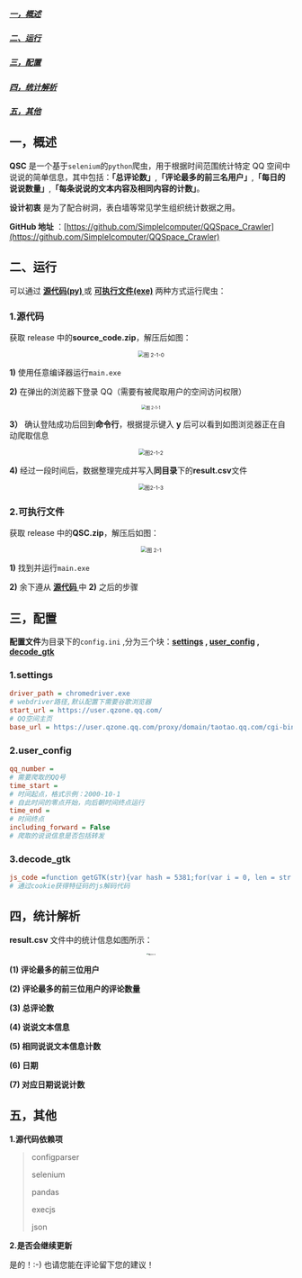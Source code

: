 ##### [ 一，概述](##一，概述)

##### [ 二、运行](##二、运行)

##### [ 三，配置](##三，配置)

##### [ 四，统计解析](##四，统计解析)

##### [ 五，其他](##五，其他)

## 一，概述

**QSC** 是一个基于<code>selenium</code>的<code>python</code>爬虫，用于根据时间范围统计特定 QQ 空间中说说的简单信息，其中包括：**「总评论数」**,**「评论最多的前三名用户」**,**「每日的说说数量」**,**「每条说说的文本内容及相同内容的计数」**。

**设计初衷** 是为了配合树洞，表白墙等常见学生组织统计数据之用。

**GitHub 地址** ：[https://github.com/SimpleIcomputer/QQSpace_Crawler](https://github.com/SimpleIcomputer/QQSpace_Crawler)

## 二、运行

可以通过 **[源代码(py) ](###1.源代码)** 或 **[可执行文件(exe)](###2.可执行文件)** 两种方式运行爬虫：

### 1.源代码

获取 release 中的**source_code.zip**，解压后如图：

<div align=center><img src="图 2-1-0.png" alt="图 2-1-0" style="zoom:67%;" /></div>

**1)** 使用任意编译器运行<code>main.exe</code>

**2)** 在弹出的浏览器下登录 QQ（需要有被爬取用户的空间访问权限）

<div align=center><img src="图 2-1-1.png" alt="图 2-1-1" style="zoom: 50%;" /></div>

**3）** 确认登陆成功后回到**命令行**，根据提示键入 **y** 后可以看到如图浏览器正在自动爬取信息

<div align=center><img src="图2-1-2.png" alt="图2-1-2" style="zoom:67%;" /></div>

**4)** 经过一段时间后，数据整理完成并写入**同目录**下的**result.csv**文件

<div align=center><img src="图2-1-3.png" alt="图2-1-3" style="zoom: 67%;" /></div>

### 2.可执行文件

获取 release 中的**QSC.zip**，解压后如图：

<div align=center><img src="图 2-2-0.png" alt="图 2-1" style="zoom:67%;" /></div>

**1)** 找到并运行<code>main.exe</code>

**2)** 余下遵从 **[源代码 ](###1.源代码)** 中 **2)** 之后的步骤

## 三，配置

**配置文件**为目录下的<code>config.ini</code> ,分为三个块：**[settings](###1.settings) , [user_config](###2.user_config) , [decode_gtk](###3.decode_gtk)**

### 1.settings

```ini
driver_path = chromedriver.exe
# webdriver路径,默认配置下需要谷歌浏览器
start_url = https://user.qzone.qq.com/
# QQ空间主页
base_url = https://user.qzone.qq.com/proxy/domain/taotao.qq.com/cgi-bin/emotion_cgi_msglist_v6?uin={}&inCharset=utf-8&outCharset=utf-8&hostUin={}&notice=0&sort=0&pos={}&num={}&cgi_host=https%3A%2F%2Fuser.qzone.qq.com%2Fproxy%2Fdomain%2Ftaotao.qq.com%2Fcgi-bin%2Femotion_cgi_msglist_v6&code_version=1&format=jsonp&need_private_comment=1&g_tk={}
```

### 2.user_config

```ini
qq_number =
# 需要爬取的QQ号
time_start =
# 时间起点，格式示例：2000-10-1
# 自此时间的零点开始，向后朝时间终点运行
time_end =
# 时间终点
including_forward = False
# 爬取的说说信息是否包括转发
```

### 3.decode_gtk

```ini
js_code =function getGTK(str){var hash = 5381;for(var i = 0, len = str.length; i < len; ++i){hash += (hash << 5) + str.charAt(i).charCodeAt();}return hash&2147483647 ;}
# 通过cookie获得特征码的js解码代码
```

## 四，统计解析

**result.csv** 文件中的统计信息如图所示：

<div align=center> <img src="图4-0-0.png" alt="图4-0-0" style="zoom: 22%;" /></div>

**(1) 评论最多的前三位用户**

**(2) 评论最多的前三位用户的评论数量**

**(3) 总评论数**

**(4) 说说文本信息**

**(5) 相同说说文本信息计数**

**(6) 日期**

**(7) 对应日期说说计数**

## 五，其他

**1.源代码依赖项**

> configparser
>
> selenium
>
> pandas
>
> execjs
>
> json

**2.是否会继续更新**

是的！:-) 也请您能在评论留下您的建议！
